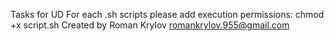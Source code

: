 Tasks for UD
For each .sh scripts please add execution permissions: chmod +x script.sh
Created by Roman Krylov romankrylov.955@gmail.com
